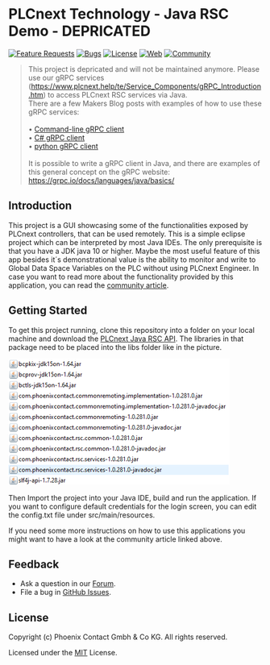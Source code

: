 # PLCnext Technology - Java RSC Demo - DEPRICATED

[![Feature Requests](https://img.shields.io/github/issues/PLCnext/JavaRSC_Example/feature-request.svg)](https://github.com/PLCnext/JavaRSC_Example/issues?q=is%3Aopen+is%3Aissue+label%3Afeature-request+sort%3Areactions-%2B1-desc)
[![Bugs](https://img.shields.io/github/issues/PLCnext/JavaRSC_Example/bug.svg)](https://github.com/PLCnext/JavaRSC_Example/issues?utf8=✓&q=is%3Aissue+is%3Aopen+label%3Abug)
[![License](https://img.shields.io/badge/License-MIT-blue.svg)](LICENSE)
[![Web](https://img.shields.io/badge/PLCnext-Website-blue.svg)](https://www.phoenixcontact.com/plcnext)
[![Community](https://img.shields.io/badge/PLCnext-Community-blue.svg)](https://www.plcnext-community.net)

> This project is depricated and will not be maintained anymore. Please use our gRPC services (https://www.plcnext.help/te/Service_Components/gRPC_Introduction.htm) to access PLCnext RSC services via Java. \
> There are a few Makers Blog posts with examples of how to use these gRPC services: \
> \
> •	[Command-line gRPC client](https://www.plcnext-community.net/makersblog/remote-grpc-using-grpcurl/) \
> •	[C# gRPC client](https://www.plcnext-community.net/makersblog/how-to-create-a-client-for-the-plcnext-control-grpc-server-in-c/) \
> •	[python gRPC client](https://www.plcnext-community.net/makersblog/grpc-python-read-and-write-process-data/) \
\
> It is possible to write a gRPC client in Java, and there are examples of this general concept on the gRPC website: https://grpc.io/docs/languages/java/basics/

## Introduction

This project is a GUI showcasing some of the functionalities exposed by PLCnext controllers, that can be used remotely. This is a simple eclipse project which can be interpreted by most Java IDEs. The only prerequisite is that you have a JDK java 10 or higher. Maybe the most useful feature of this app besides it´s demonstrational value is the ability to monitor and write to Global Data Space Variables on the PLC without using PLCnext Engineer. In case you want to read more about the functionality provided by this application, you can read the [community article](https://www.plcnext-community.net/en/hn-makers-blog/423-how-to-use-the-rsc-services-out-of-a-remote-java-application.html).

## Getting Started

To get this project running, clone this repository into a folder on your local machine and download the [PLCnext Java RSC API](https://www.phoenixcontact.com/qr/2404267/softw). The libraries in that package need to be placed into the libs folder like in the picture.

![libraries](libs/JavaRSC_Libraries.PNG)

Then Import the project into your Java IDE, build and run the application.
If you want to configure default credentials for the login screen, you can edit the config.txt file under src/main/resources.

If you need some more instructions on how to use this applications you might want to have a look at the community article linked above.

## Feedback

* Ask a question in our [Forum](https://www.plcnext-community.net/index.php?option=com_easydiscuss&view=categories&Itemid=221&lang=en).
* File a bug in [GitHub Issues](https://github.com/PLCnext/JavaRSC_Example/issues).

## License

Copyright (c) Phoenix Contact Gmbh & Co KG. All rights reserved.

Licensed under the [MIT](LICENSE) License.
